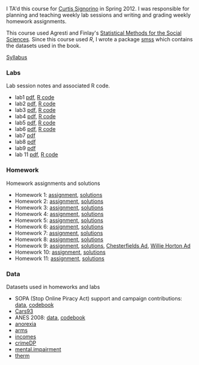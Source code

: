 <!-- 
.. title: PSC 205: Introductory Statistical Methods (Spring 2012)
.. slug: psc205
.. date: 2013/03/11 15:49
.. tags: 
.. link:
.. description: 
-->

I TA'd this course for
[Curtis Signorino](http://www.rochester.edu/college/psc/signorino/) in
Spring 2012. I was responsible for planning and teaching weekly lab
sessions and writing and grading weekly homework assignments.

This course used Agresti and Finlay's
[Statistical Methods for the Social Sciences](http://books.google.com/books?id=FMXaAAAAMAAJ).
Since this course used *R*, I wrote a package [smss](https://github.com/jrnold/r-smss) which
contains the datasets used in the book.

[Syllabus](https://s3.amazonaws.com/docs.jrnold.me/psc205/psc205_syll2012.pdf)

### Labs

Lab session notes and associated R code.

- lab1
  [pdf](https://s3.amazonaws.com/docs.jrnold.me/psc205/lab/lab1.pdf),
  [R code](https://s3.amazonaws.com/docs.jrnold.me/psc205/lab/lab1.R)
- lab2
  [pdf](https://s3.amazonaws.com/docs.jrnold.me/psc205/lab/lab2.pdf),
  [R code](https://s3.amazonaws.com/docs.jrnold.me/psc205/lab/lab2.R)
- lab3
  [pdf](https://s3.amazonaws.com/docs.jrnold.me/psc205/lab/lab3.pdf),
  [R code](https://s3.amazonaws.com/docs.jrnold.me/psc205/lab/lab3.R)
- lab4
  [pdf](https://s3.amazonaws.com/docs.jrnold.me/psc205/lab/lab4.pdf),
  [R code](https://s3.amazonaws.com/docs.jrnold.me/psc205/lab/lab4.R)
- lab5
  [pdf](https://s3.amazonaws.com/docs.jrnold.me/psc205/lab/lab5.pdf),
  [R code](https://s3.amazonaws.com/docs.jrnold.me/psc205/lab/lab5.R)
- lab6
  [pdf](https://s3.amazonaws.com/docs.jrnold.me/psc205/lab/lab6.pdf),
  [R code](https://s3.amazonaws.com/docs.jrnold.me/psc205/lab/lab6.R)
- lab7
  [pdf](https://s3.amazonaws.com/docs.jrnold.me/psc205/lab/lab7-midterm-review.pdf)
- lab8
  [pdf](https://s3.amazonaws.com/docs.jrnold.me/psc205/lab/lab8.pdf)
- lab9
  [pdf](https://s3.amazonaws.com/docs.jrnold.me/psc205/lab/lab9.pdf)
- lab 11
  [pdf](https://s3.amazonaws.com/docs.jrnold.me/psc205/lab/lab11.pdf),
  [R code](https://s3.amazonaws.com/docs.jrnold.me/psc205/lab/lab11.R)
  
### Homework

Homework assignments and solutions

- Homework 1: 
  [assignment](https://s3.amazonaws.com/docs.jrnold.me/psc205/homework/hw1.pdf),
  [solutions](https://s3.amazonaws.com/docs.jrnold.me/psc205/homework/hw1-solutions.pdf)
- Homework 2:
  [assignment](https://s3.amazonaws.com/docs.jrnold.me/psc205/homework/hw2.pdf),
  [solutions](https://s3.amazonaws.com/docs.jrnold.me/psc205/homework/hw2-solutions.pdf)
- Homework 3:
  [assignment](https://s3.amazonaws.com/docs.jrnold.me/psc205/homework/hw3.pdf),
  [solutions](https://s3.amazonaws.com/docs.jrnold.me/psc205/homework/hw3-solutions.pdf)
- Homework 4:
  [assignment](https://s3.amazonaws.com/docs.jrnold.me/psc205/homework/hw4.pdf),
  [solutions](https://s3.amazonaws.com/docs.jrnold.me/psc205/homework/hw4-solutions.pdf)
- Homework 5:
  [assignment](https://s3.amazonaws.com/docs.jrnold.me/psc205/homework/hw5.pdf),
  [solutions](https://s3.amazonaws.com/docs.jrnold.me/psc205/homework/hw5-solutions.pdf)
- Homework 6:
  [assignment](https://s3.amazonaws.com/docs.jrnold.me/psc205/homework/hw6.pdf),
  [solutions](https://s3.amazonaws.com/docs.jrnold.me/psc205/homework/hw6-solutions.pdf)
- Homework 7:
  [assignment](https://s3.amazonaws.com/docs.jrnold.me/psc205/homework/hw7.pdf),
  [solutions](https://s3.amazonaws.com/docs.jrnold.me/psc205/homework/hw7-solutions.pdf)
- Homework 8:
  [assignment](https://s3.amazonaws.com/docs.jrnold.me/psc205/homework/hw8.pdf),
  [solutions](https://s3.amazonaws.com/docs.jrnold.me/psc205/homework/hw8-solutions.pdf)
- Homework 9:
  [assignment](https://s3.amazonaws.com/docs.jrnold.me/psc205/homework/hw9.pdf),
  [solutions](https://s3.amazonaws.com/docs.jrnold.me/psc205/homework/hw9-solutions.pdf),
  [Chesterfields Ad](https://s3.amazonaws.com/docs.jrnold.me/psc205/homework/chesterfields.mov),
  [Willie Horton Ad](https://s3.amazonaws.com/docs.jrnold.me/psc205/homework/WillieHorton_ad.mov)
- Homework 10:
  [assignment](https://s3.amazonaws.com/docs.jrnold.me/psc205/homework/hw9.pdf),
  [solutions](https://s3.amazonaws.com/docs.jrnold.me/psc205/homework/hw9-solutions.pdf)
- Homework 11:
  [assignment](https://s3.amazonaws.com/docs.jrnold.me/psc205/homework/hw10.pdf),
  [solutions](https://s3.amazonaws.com/docs.jrnold.me/psc205/homework/hw10-solutions.pdf)


### Data

Datasets used in homeworks and labs

- SOPA (Stop Online Piracy Act) support and campaign contributions:
  [data](https://s3.amazonaws.com/docs.jrnold.me/psc205/data/sopa.rda), 
  [codebook](https://s3.amazonaws.com/docs.jrnold.me/psc205/data/sopa.pdf)
- [Cars93](https://s3.amazonaws.com/docs.jrnold.me/psc205/data/Cars93.rda)
- ANES 2008: [data](https://s3.amazonaws.com/docs.jrnold.me/psc205/data/anes2008.rda), 
  [codebook](https://s3.amazonaws.com/docs.jrnold.me/psc205/data/anes2008_codebook.pdf)
-  [anorexia](https://s3.amazonaws.com/docs.jrnold.me/psc205/data/anorexia.rda)
-  [arms](https://s3.amazonaws.com/docs.jrnold.me/psc205/data/arms.rda)
-  [incomes](https://s3.amazonaws.com/docs.jrnold.me/psc205/data/incomes.rda)
-  [crimeDP](https://s3.amazonaws.com/docs.jrnold.me/psc205/data/crimeDP.rda)
-  [mental.impairment](https://s3.amazonaws.com/docs.jrnold.me/psc205/data/mental.impairment.rda)
-  [therm](https://s3.amazonaws.com/docs.jrnold.me/psc205/data/therm.rda)

